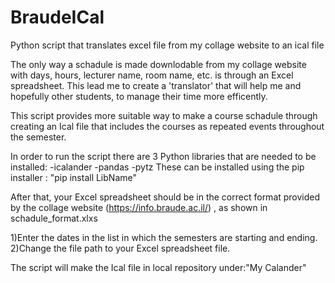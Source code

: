 # BraudeICal
Python script that translates excel file from my collage website to an ical file  

The only way a schadule is made downlodable from my collage website with days, hours, lecturer name, room name, etc. is through an Excel spreadsheet. This lead me to create a 'translator' that will help me and hopefully other students, to manage their time more efficently. 

This script provides more suitable way to make a course schadule through creating an Ical file that includes the courses as repeated events throughout the semester. 

In order to run the script there are 3 Python libraries that are needed to be installed:
-icalander
-pandas
-pytz
These can be installed using the pip installer : "pip install LibName" 

After that, your Excel spreadsheet should be in the correct format provided by the collage website (https://info.braude.ac.il/) , as shown in schadule_format.xlxs


1)Enter the dates in the list in which the semesters are starting and ending.
2)Change the file path to your Excel spreadsheet file.

The script will make the Ical file in local repository under:"My Calander"
